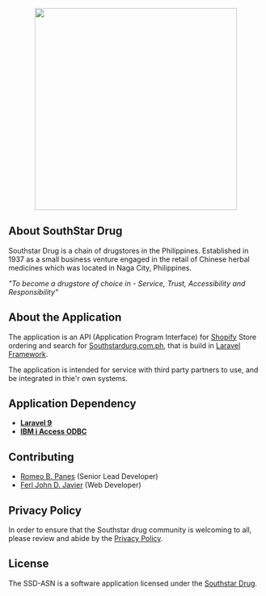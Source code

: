 <p align="center"><a href="https://southstardrug.com.ph/" target="_blank"><img src="img\ssd_logo.avif" width="400"></a></p>

<p align="center"> 
<!-- <a href="https://travis-ci.org/laravel/framework"><img src="https://travis-ci.org/laravel/framework.svg" alt="Build Status"></a>
<a href="https://packagist.org/packages/laravel/framework"><img src="https://poser.pugx.org/laravel/framework/d/total.svg" alt="Total Downloads"></a> -->
 <!-- <a href="https://packagist.org/packages/laravel/framework"><img src="https://poser.pugx.org/laravel/framework/v/stable.svg" alt="Latest Stable Version"></a>
<a href="https://packagist.org/packages/laravel/framework"><img src="https://poser.pugx.org/laravel/framework/license.svg" alt="License"></a>  -->
</p> 

## About SouthStar Drug

Southstar Drug is a chain of drugstores in the Philippines. Established in 1937 as a small business venture engaged in the retail of Chinese herbal medicines which was located in Naga City, Philippines.



<em>"To become a drugstore of choice in - Service, Trust, Accessibility and Responsibility"</em>


<!-- - [Simple, fast routing engine](https://laravel.com/docs/routing).
- [Powerful dependency injection container](https://laravel.com/docs/container).
- Multiple back-ends for [session](https://laravel.com/docs/session) and [cache](https://laravel.com/docs/cache) storage.
- Expressive, intuitive [database ORM](https://laravel.com/docs/eloquent).
- Database agnostic [schema migrations](https://laravel.com/docs/migrations).
- [Robust background job processing](https://laravel.com/docs/queues).
- [Real-time event broadcasting](https://laravel.com/docs/broadcastin.g) -->

<!-- Laravel is accessible, powerful, and provides tools required for large, robust applications. -->

## About the Application

The application is an API (Application Program Interface) for [Shopify](https://www.shopify.com/) Store ordering and search for [Southstardurg.com.ph](https://southstardrug.com.ph/), that is build in [Laravel Framework](https://laravel.com/).

The application is intended for service with third party partners to use, and be integrated in thie'r own systems. 

## Application Dependency

- **[Laravel 9](https://laravel.com/)**
- **[IBM i Access ODBC](https://ibmi-oss-docs.readthedocs.io/en/latest/odbc/installation.html)**

## Contributing

- [Romeo B. Panes](romeo.panes@southstardrug.com.ph) (Senior Lead Developer)
- [Ferl John D. Javier](https://github.com/ferlerrorr/) (Web Developer)

## Privacy Policy

In order to ensure that the Southstar drug community is welcoming to all, please review and abide by the [Privacy Policy](https://southstardrug.com.ph/policies/privacy-policy).

## License

The SSD-ASN is a software application licensed under the [Southstar Drug](#).
